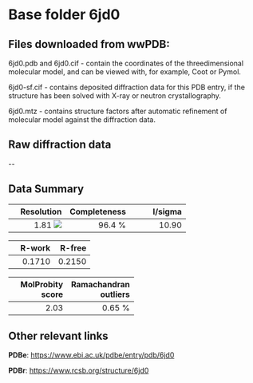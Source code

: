 # Base folder 6jd0

## Files downloaded from wwPDB:

6jd0.pdb and 6jd0.cif - contain the coordinates of the threedimensional molecular model, and can be viewed with, for example, Coot or Pymol.

6jd0-sf.cif - contains deposited diffraction data for this PDB entry, if the structure has been solved with X-ray or neutron crystallography.

6jd0.mtz - contains structure factors after automatic refinement of molecular model against the diffraction data.

## Raw diffraction data

--<br> 

## Data Summary
|   | Resolution | Completeness| I/sigma |
|---|-------------:|----------------:|--------------:|
|   |1.81 ![](https://github.com/thorn-lab/coronavirus_structural_task_force/blob/master/outreach/ang.svg)|96.4  %|<img width=50/>10.90|

|   | **R-work**| **R-free**   
|---|-------------:|----------------:|           
||0.1710|0.2150|

|   |**MolProbity<br>score**| **Ramachandran<br>outliers** 
|---|-------------:|----------------:|
||2.03|0.65 %|

## Other relevant links 
**PDBe**:  https://www.ebi.ac.uk/pdbe/entry/pdb/6jd0
 
**PDBr**: https://www.rcsb.org/structure/6jd0 

